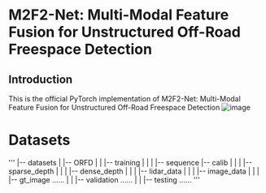 # M2F2-Net: Multi-Modal Feature Fusion for Unstructured Off-Road Freespace Detection
## Introduction
This is the official PyTorch implementation of M2F2-Net: Multi-Modal Feature Fusion for Unstructured Off-Road Freespace Detection
![image](https://user-images.githubusercontent.com/70512651/216315067-867ec5af-e27a-492f-98f0-2523725f51ad.png)
# Datasets
'''
|-- datasets
 |  |-- ORFD
 |  |  |-- training
 |  |  |  |-- sequence   |-- calib
 |  |  |                 |-- sparse_depth
 |  |  |                 |-- dense_depth
 |  |  |                 |-- lidar_data
 |  |  |                 |-- image_data
 |  |  |                 |-- gt_image
 ......
 |  |  |-- validation
 ......
 |  |  |-- testing
 ......
'''
